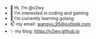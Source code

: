 - 👋 Hi, I’m @v2wy
- 👀 I’m interested in coding and gaming
- 🌱 I’m currently learning golang
- 📫 my email: wangyu_95@outlook.com
- ✨ my blog: https://v2wy.github.io

<!---
v2wy/v2wy is a ✨ special ✨ repository because its `README.md` (this file) appears on your GitHub profile.
You can click the Preview link to take a look at your changes.
--->
